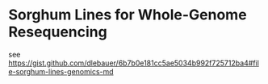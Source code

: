 # Sorghum Lines for Whole-Genome Resequencing

see https://gist.github.com/dlebauer/6b7b0e181cc5ae5034b992f725712ba4#file-sorghum-lines-genomics-md
